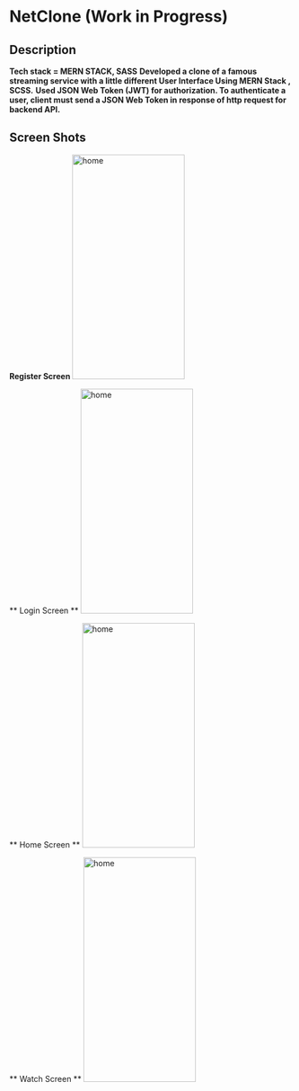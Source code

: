 # NetClone (Work in Progress)

## Description
**Tech stack = MERN STACK, SASS**
**Developed a clone of a famous streaming service with a little different User Interface Using MERN Stack ,
SCSS.**
**Used JSON Web Token (JWT) for authorization. To authenticate a user, client must send a JSON Web Token
in response of http request for backend API.**

## Screen Shots
**Register Screen**
<img src="https://lh3.googleusercontent.com/t7INxadAqAUxIs5i1tlXUJvEDb2LLx6ReLcyx3i2qrwOxoKhJxmZh51TijGE_w26Mw8LVvQwV3wEkjsQk3kKQt-ieiTnqeMdxNenRv4trfzL-tqfWmze8up-yAkHsR2WPwVCf0SxJl0d2zLt01Zp1i2tQK1qMYrLMHGyoiJT0PCQw1OIbsswZLZTSDZhs2cnvYg1YJbdeJlNReQIpijzy59pkJa3IyGHbEzIgTpnlTkq0026F5KFUyZYU_s7qE4HSFlEQLDgeCIOKuALN9GLJaYs3k4VX-tNX39VG8lce6qejR79DkmcTWpbBRC3LBgzVdyjyIdO0edGENrUgUNyC6IeOj5WMvZvAXrycSTaU-x71AEd4iXYWdorjeWJV3J5zAZyzVKjcMxHGWK35Mu6-kK9TNKBJA1hxoKuZ25BwqQxZMdup6aIlAR4mEhCyyQitEJdulvycFsE9aYldA3o8qLVmdMt8OUCfJcdpMd7Dqb8llmMLIC7V5qASyhh57FI8CfiuFAO5jowzc5kvK6Zy3V3MzKCcat9VSmvhekHIm9yxKEFcJ4stpFnLfwwBEkrUFKuHrjpmAYSKxNcqosURW76Tt9K_A8qsDOFhzLYliwXW-qPO-rOxRFBhGmVYshkQtlouz1C7nFlcwILT-UfhmGLyJSdPaJ_jkoG9J-bLB-cT01dOtsrrvbOpJZTeBj1qsCEwcV5zw07GO6smUJWN7Sq=w1901-h890-no?authuser=0" alt="home" height="400" width="200"/>

** Login Screen **
<img src="https://photos.app.goo.gl/N6dfJ75rF5Mk9xam9.png" alt="home" height="400" width="200"/>

** Home Screen **
<img src="https://drive.google.com/file/d/112wJs8CbHXM3t9l1hy9zFQ-DW6vztTCL/view?usp=sharing" alt="home" height="400" width="200"/>

** Watch Screen **
<img src="https://drive.google.com/file/d/1-4peCuJhkuwHckOeXADSma7jM_ypG4zI/view?usp=sharing" alt="home" height="400" width="200"/>
